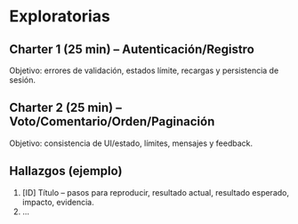 # Exploratorias

## Charter 1 (25 min) – Autenticación/Registro
Objetivo: errores de validación, estados límite, recargas y persistencia de sesión.

## Charter 2 (25 min) – Voto/Comentario/Orden/Paginación
Objetivo: consistencia de UI/estado, límites, mensajes y feedback.

## Hallazgos (ejemplo)
1. [ID] Título – pasos para reproducir, resultado actual, resultado esperado, impacto, evidencia.
2. ...
